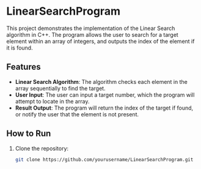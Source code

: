 # LinearSearchProgram

This project demonstrates the implementation of the Linear Search algorithm in C++. The program allows the user to search for a target element within an array of integers, and outputs the index of the element if it is found.

## Features

- **Linear Search Algorithm**: The algorithm checks each element in the array sequentially to find the target.
- **User Input**: The user can input a target number, which the program will attempt to locate in the array.
- **Result Output**: The program will return the index of the target if found, or notify the user that the element is not present.

## How to Run

1. Clone the repository:
   ```bash
   git clone https://github.com/yourusername/LinearSearchProgram.git
